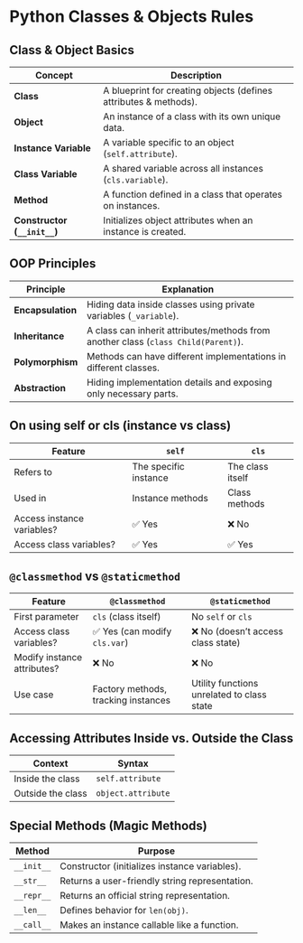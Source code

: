 # Python Classes & Objects Rules

## Class & Object Basics

| Concept                | Description |
|------------------------|-------------|
| **Class**             | A blueprint for creating objects (defines attributes & methods). |
| **Object**            | An instance of a class with its own unique data. |
| **Instance Variable** | A variable specific to an object (`self.attribute`). |
| **Class Variable**    | A shared variable across all instances (`cls.variable`). |
| **Method**           | A function defined in a class that operates on instances. |
| **Constructor (`__init__`)** | Initializes object attributes when an instance is created. |


## OOP Principles

| Principle       | Explanation |
|----------------|-------------|
| **Encapsulation** | Hiding data inside classes using private variables (`_variable`). |
| **Inheritance**  | A class can inherit attributes/methods from another class (`class Child(Parent)`). |
| **Polymorphism** | Methods can have different implementations in different classes. |
| **Abstraction**  | Hiding implementation details and exposing only necessary parts. |

## On using self or cls (instance vs class)

| Feature            | `self` | `cls` |
|-------------------|--------|--------|
| Refers to        | The specific instance | The class itself |
| Used in         | Instance methods | Class methods |
| Access instance variables? | ✅ Yes | ❌ No |
| Access class variables? | ✅ Yes | ✅ Yes |

## `@classmethod` vs `@staticmethod`

| Feature            | `@classmethod` | `@staticmethod` |
|-------------------|----------------|----------------|
| First parameter  | `cls` (class itself) | No `self` or `cls` |
| Access class variables? | ✅ Yes (can modify `cls.var`) | ❌ No (doesn’t access class state) |
| Modify instance attributes? | ❌ No | ❌ No |
| Use case | Factory methods, tracking instances | Utility functions unrelated to class state |

## Accessing Attributes Inside vs. Outside the Class

| Context            | Syntax |
|-------------------|--------|
| Inside the class  | `self.attribute` |
| Outside the class | `object.attribute` |

## Special Methods (Magic Methods)

| Method | Purpose |
|--------|---------|
| `__init__` | Constructor (initializes instance variables). |
| `__str__` | Returns a user-friendly string representation. |
| `__repr__` | Returns an official string representation. |
| `__len__` | Defines behavior for `len(obj)`. |
| `__call__` | Makes an instance callable like a function. |



